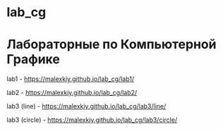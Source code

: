 # lab_cg
# Лабораторные по Компьютерной Графике

lab1 - https://malexkiy.github.io/lab_cg/lab1/

lab2 - https://malexkiy.github.io/lab_cg/lab2/

lab3 (line) - https://malexkiy.github.io/lab_cg/lab3/line/

lab3 (circle) - https://malexkiy.github.io/lab_cg/lab3/circle/
